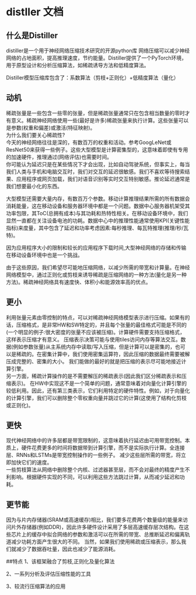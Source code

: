 # distller 文档
## 什么是Distiller
distiller是一个用于神经网络压缩技术研究的开源python库
网络压缩可以减少神经网络的占地面积，提高推理速度，节约能量。Distiller提供了一个PyTorch环境，用于原型设计和分析压缩算法，如稀疏诱导方法和低精度算法。

Distiller模型压缩库包含了：系数算法（剪枝+正则化）+低精度算法（量化）
## 动机
稀疏张量是一些包含一些零的张量，但是稀疏张量通常只在包含相当数量的零时才有意义。稀疏神经网络使用一些(最好是许多)稀疏张量来执行计算。这些张量可以是参数(权重和偏差)或激活(特征映射)。<br>
为什么我们要关心稀疏性?<br>
今天的神经网络往往是深的，有数百万的权重和活动。参考GoogLeNet或ResNet50来获得一些例子。这些大型模型是计算密集型的，这意味着即使有专用的加速硬件，推理通过(网络评估)也需要时间。<br>
你可能认为延迟只是在某些情况下才会出现，比如自动驾驶系统，但事实上，每当我们人类与手机和电脑交互时，我们对交互的延迟很敏感。我们不喜欢等待搜索结果、应用程序或网页加载，我们对语音识别等实时交互特别敏感。推论延迟通常是我们想要最小化的东西。<br>

大型模型还需要大量内存，有数百万个参数。移动计算推理结果所需的所有数据会消耗能量，这在移动设备和服务器环境中都是一个问题。数据中心服务器机架受其功率包限，其ToC(总拥有成本)与其功耗和热特性相关。在移动设备环境中，我们显然一直都在关注设备电池的功耗。数据中心中的推理性能通常使用KPI(关键性能指标)来度量，其中包含了延迟和功率考虑因素:每秒推理、每瓦特推理(推理/秒/瓦特)。<br>

因为应用程序大小的限制和较长的应用程序下载时间,大型神经网络的存储和传输在移动设备环境中也是一个挑战。<br>

由于这些原因，我们希望尽可能地压缩网络，以减少所需的带宽和计算量。在神经网络模型中，通过正则化或剪枝来诱导稀疏是压缩网络的一种方法(量化是另一种方法)。稀疏神经网络具有速度快、体积小和能源效率高的优点。<br>
## 更小
利用张量元素由零控制的特点，可以对稀疏神经网络模型表示进行压缩。如果有的话，压缩格式，是非常HW和SW特定的，并且每个张量的最佳格式可能是不同的(一个明显的例子:很大密度的张量不应该被压缩)。计算硬件需要支持压缩格式，这样表示压缩才有意义。
压缩表示决策可能与使用tiles访问内存等算法交互。数据(例如参数张量)从主系统内存中读取/写入压缩，但是计算可以是密集的，也可以是稀疏的。在密集计算中，我们使用密集运算符，因此压缩的数据最终需要被解压成完整的、密集的大小。
我们能做的最好的就是把压缩的表示尽可能地接近计算引擎。<br>
另一方面，稀疏计算操作的是不需要解压的稀疏表示(因此我们区分稀疏表示和压缩表示)。
在HW中实现这不是一个简单的问题，通常意味着对向量化计算引擎的较低利用。因此，还有第三类表示，它们利用特定的硬件特性。例如，对于向量化的计算引擎，我们可以删除整个零权重向量并跳过它的计算(这使用了结构化剪枝或正则化)。

## 更快
现代神经网络中的许多层都是带宽限制的，这意味着执行延迟由可用带宽控制。本质上，硬件花费更多的时间将数据带到计算引擎，而不是实际执行计算。全连接层、RNNs和LSTMs是带宽控制操作的一些例子。
减少这些层所需的带宽，将立即加快它们的速度。<br>
一些剪枝算法从网络中删除整个内核、过滤器甚至层，而不会对最终的精度产生不利影响。根据硬件实现的不同，可以利用这些方法跳过计算，从而减少延迟和功耗。

## 更节能
因为与片内存储器(SRAM或高速缓存)相比，我们要多花费两个数量级的能量来访问片外存储器(例如DDR)，因此许多硬件设计采用了多层高速缓存层次结构。在这些芯片上的缓存中拟合网络的参数和激活可以在所需的带宽、总推断延迟和偏离轨道减少功耗方面产生很大的不同。
当然，如果我们使用稀疏或压缩表示，那么我们就减少了数据吞吐量，因此也减少了能源消耗。

##特点
1、该框架融合了剪枝,正则化及量化算法

2、一系列分析及评估压缩性能的工具

3、较流行压缩算法的应用
